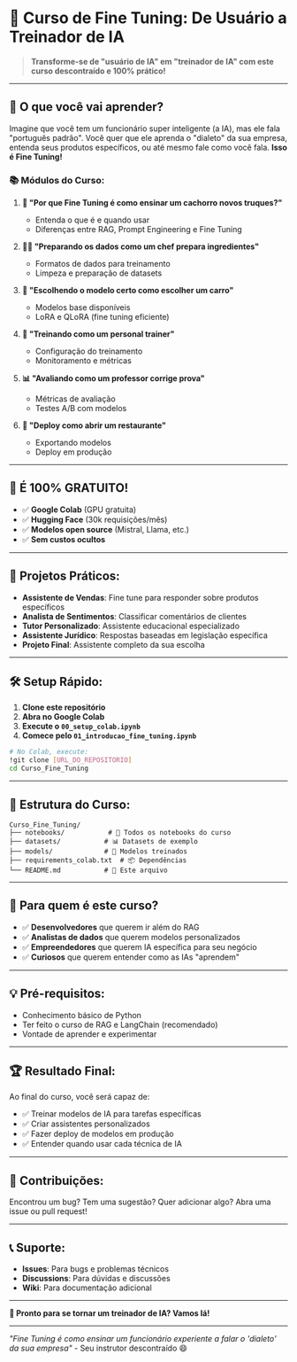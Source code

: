 # 🚀 **Curso de Fine Tuning: De Usuário a Treinador de IA**

> **Transforme-se de "usuário de IA" em "treinador de IA" com este curso descontraído e 100% prático!**

---

## **🎯 O que você vai aprender?**

Imagine que você tem um funcionário super inteligente (a IA), mas ele fala "português padrão". Você quer que ele aprenda o "dialeto" da sua empresa, entenda seus produtos específicos, ou até mesmo fale como você fala. **Isso é Fine Tuning!**

### **📚 Módulos do Curso:**

1. **🤔 "Por que Fine Tuning é como ensinar um cachorro novos truques?"**
   - Entenda o que é e quando usar
   - Diferenças entre RAG, Prompt Engineering e Fine Tuning

2. **👨‍🍳 "Preparando os dados como um chef prepara ingredientes"**
   - Formatos de dados para treinamento
   - Limpeza e preparação de datasets

3. **🚗 "Escolhendo o modelo certo como escolher um carro"**
   - Modelos base disponíveis
   - LoRA e QLoRA (fine tuning eficiente)

4. **💪 "Treinando como um personal trainer"**
   - Configuração do treinamento
   - Monitoramento e métricas

5. **📊 "Avaliando como um professor corrige prova"**
   - Métricas de avaliação
   - Testes A/B com modelos

6. **🏪 "Deploy como abrir um restaurante"**
   - Exportando modelos
   - Deploy em produção

---

## **🎁 É 100% GRATUITO!**

- ✅ **Google Colab** (GPU gratuita)
- ✅ **Hugging Face** (30k requisições/mês)
- ✅ **Modelos open source** (Mistral, Llama, etc.)
- ✅ **Sem custos ocultos**

---

## **🚀 Projetos Práticos:**

- **Assistente de Vendas**: Fine tune para responder sobre produtos específicos
- **Analista de Sentimentos**: Classificar comentários de clientes  
- **Tutor Personalizado**: Assistente educacional especializado
- **Assistente Jurídico**: Respostas baseadas em legislação específica
- **Projeto Final**: Assistente completo da sua escolha

---

## **🛠️ Setup Rápido:**

1. **Clone este repositório**
2. **Abra no Google Colab**
3. **Execute o `00_setup_colab.ipynb`**
4. **Comece pelo `01_introducao_fine_tuning.ipynb`**

```bash
# No Colab, execute:
!git clone [URL_DO_REPOSITORIO]
cd Curso_Fine_Tuning
```

---

## **📁 Estrutura do Curso:**

```
Curso_Fine_Tuning/
├── notebooks/           # 📓 Todos os notebooks do curso
├── datasets/           # 📊 Datasets de exemplo
├── models/             # 🤖 Modelos treinados
├── requirements_colab.txt  # 📦 Dependências
└── README.md           # 📖 Este arquivo
```

---

## **🎯 Para quem é este curso?**

- ✅ **Desenvolvedores** que querem ir além do RAG
- ✅ **Analistas de dados** que querem modelos personalizados
- ✅ **Empreendedores** que querem IA específica para seu negócio
- ✅ **Curiosos** que querem entender como as IAs "aprendem"

---

## **💡 Pré-requisitos:**

- Conhecimento básico de Python
- Ter feito o curso de RAG e LangChain (recomendado)
- Vontade de aprender e experimentar

---

## **🏆 Resultado Final:**

Ao final do curso, você será capaz de:
- ✅ Treinar modelos de IA para tarefas específicas
- ✅ Criar assistentes personalizados
- ✅ Fazer deploy de modelos em produção
- ✅ Entender quando usar cada técnica de IA

---

## **🤝 Contribuições:**

Encontrou um bug? Tem uma sugestão? Quer adicionar algo?
Abra uma issue ou pull request!

---

## **📞 Suporte:**

- **Issues**: Para bugs e problemas técnicos
- **Discussions**: Para dúvidas e discussões
- **Wiki**: Para documentação adicional

---

**🚀 Pronto para se tornar um treinador de IA? Vamos lá!**

---

*"Fine Tuning é como ensinar um funcionário experiente a falar o 'dialeto' da sua empresa"* - Seu instrutor descontraído 😄 